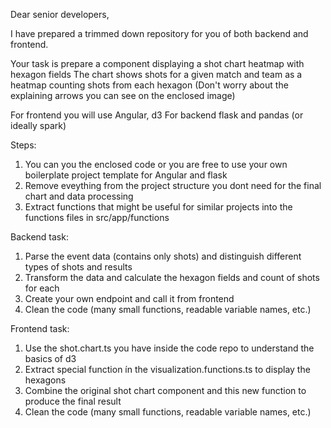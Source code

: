 Dear senior developers,

I have prepared a trimmed down repository for you of both backend and frontend.

Your task is prepare a component displaying a shot chart heatmap with hexagon fields
The chart shows shots for a given match and team as a heatmap counting shots from each hexagon
(Don't worry about the explaining arrows you can see on the enclosed image) 

For frontend you will use Angular, d3
For backend flask and pandas (or ideally spark)

Steps:
1) You can you the enclosed code or you are free to use your own boilerplate project template for Angular and flask
2) Remove eveything from the project structure you dont need for the final chart and data processing
3) Extract functions that might be useful for similar projects into the functions files in src/app/functions

Backend task:
1) Parse the event data (contains only shots) and distinguish different types of shots and results
2) Transform the data and calculate the hexagon fields and count of shots for each
3) Create your own endpoint and call it from frontend
4) Clean the code (many small functions, readable variable names, etc.)

Frontend task:
1) Use the shot.chart.ts you have inside the code repo to understand the basics of d3
2) Extract special function ín the visualization.functions.ts to display the hexagons
3) Combine the original shot chart component and this new function to produce the final result
4) Clean the code (many small functions, readable variable names, etc.)


